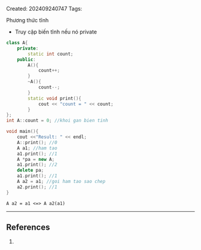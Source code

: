 Created: 202409240747
Tags: 

Phương thức tĩnh
- Truy cập biến tĩnh nếu nó private

```cpp
class A{
	private:
		static int count;
	public:
		A(){
			count++;
		}
		~A(){
			count--;
		}
		static void print(){
			cout << "count = " << count;
		}
};
int A::count = 0; //khoi gan bien tinh

void main(){
	cout <<"Result: " << endl;
	A::print(); //0
	A a1; //ham tao
	a1.print(); //1
	A *pa = new A;
	a1.print(); //2
	delete pa; 
	a1.print(); //1
	A a2 = a1; //goi ham tao sao chep
	a2.print(); //1
}
```
`A a2 = a1 <=> A a2(a1)`

-----
## References
1.
